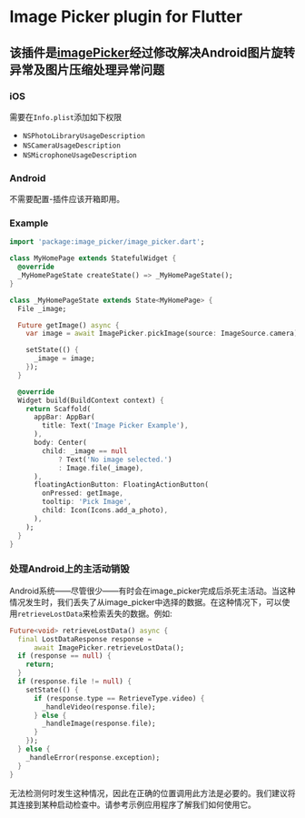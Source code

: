 # Image Picker plugin for Flutter

## 该插件是[imagePicker](https://pub.flutter-io.cn/packages/image_picker)经过修改解决Android图片旋转异常及图片压缩处理异常问题

### iOS

需要在`Info.plist`添加如下权限

* `NSPhotoLibraryUsageDescription`
* `NSCameraUsageDescription` 
* `NSMicrophoneUsageDescription` 

### Android

不需要配置-插件应该开箱即用。
### Example

``` dart
import 'package:image_picker/image_picker.dart';

class MyHomePage extends StatefulWidget {
  @override
  _MyHomePageState createState() => _MyHomePageState();
}

class _MyHomePageState extends State<MyHomePage> {
  File _image;

  Future getImage() async {
    var image = await ImagePicker.pickImage(source: ImageSource.camera);

    setState(() {
      _image = image;
    });
  }

  @override
  Widget build(BuildContext context) {
    return Scaffold(
      appBar: AppBar(
        title: Text('Image Picker Example'),
      ),
      body: Center(
        child: _image == null
            ? Text('No image selected.')
            : Image.file(_image),
      ),
      floatingActionButton: FloatingActionButton(
        onPressed: getImage,
        tooltip: 'Pick Image',
        child: Icon(Icons.add_a_photo),
      ),
    );
  }
}
```

### 处理Android上的主活动销毁

Android系统——尽管很少——有时会在image_picker完成后杀死主活动。当这种情况发生时，我们丢失了从image_picker中选择的数据。在这种情况下，可以使用`retrieveLostData`来检索丢失的数据。例如:

```dart
Future<void> retrieveLostData() async {
  final LostDataResponse response =
      await ImagePicker.retrieveLostData();
  if (response == null) {
    return;
  }
  if (response.file != null) {
    setState(() {
      if (response.type == RetrieveType.video) {
        _handleVideo(response.file);
      } else {
        _handleImage(response.file);
      }
    });
  } else {
    _handleError(response.exception);
  }
}
```

无法检测何时发生这种情况，因此在正确的位置调用此方法是必要的。我们建议将其连接到某种启动检查中。请参考示例应用程序了解我们如何使用它。
